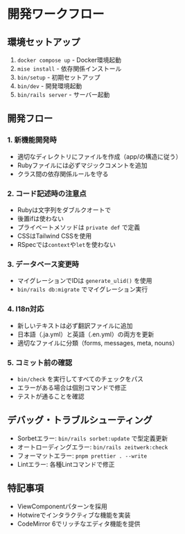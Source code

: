 # 開発ワークフロー

## 環境セットアップ
1. `docker compose up` - Docker環境起動
2. `mise install` - 依存関係インストール
3. `bin/setup` - 初期セットアップ
4. `bin/dev` - 開発環境起動
5. `bin/rails server` - サーバー起動

## 開発フロー

### 1. 新機能開発時
- 適切なディレクトリにファイルを作成（app/の構造に従う）
- Rubyファイルには必ずマジックコメントを追加
- クラス間の依存関係ルールを守る

### 2. コード記述時の注意点
- Rubyは文字列をダブルクオートで
- 後置ifは使わない
- プライベートメソッドは `private def` で定義
- CSSはTailwind CSSを使用
- RSpecでは`context`や`let`を使わない

### 3. データベース変更時
- マイグレーションでIDは `generate_ulid()` を使用
- `bin/rails db:migrate` でマイグレーション実行

### 4. I18n対応
- 新しいテキストは必ず翻訳ファイルに追加
- 日本語（.ja.yml）と英語（.en.yml）の両方を更新
- 適切なファイルに分類（forms, messages, meta, nouns）

### 5. コミット前の確認
- `bin/check` を実行してすべてのチェックをパス
- エラーがある場合は個別コマンドで修正
- テストが通ることを確認

## デバッグ・トラブルシューティング
- Sorbetエラー: `bin/rails sorbet:update` で型定義更新
- オートローディングエラー: `bin/rails zeitwerk:check`
- フォーマットエラー: `pnpm prettier . --write`
- Lintエラー: 各種Lintコマンドで修正

## 特記事項
- ViewComponentパターンを採用
- Hotwireでインタラクティブな機能を実装
- CodeMirror 6でリッチなエディタ機能を提供